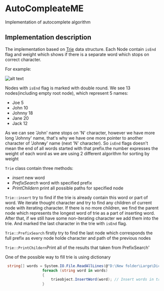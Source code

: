 # AutoCompleateME
Implementation of autocomplete algorithm



## Implementation description
The implementation based on [Trie](https://en.wikipedia.org/wiki/Trie) data structure. 
Each Node contain `isEnd` flag and weight which shows if there is a separate word which stops on correct character.

For example: 

![alt text](https://github.com/mohammedgmgn/AutoCompleateME/blob/master/img/trie.png "Trie example")

Nodes with `isEnd` flag is marked with double round. We see 13 nodes(including empty root node), which represent 5 names:
 - Joe 5
 - John 10
 - Johnny 18
 - Jane 20 
 - Jack 12

As we can see 'John' name stops on 'N' character, however we have more long 'Johnny' name, that's why we have one more pointer to another character of 'John**n**y' name (next 'N' character). So `isEnd` flags doesn't mean the end of all words started with that prefix.the number expresses the weight of each word as we are using 2 different algorithm for sorting by weight

`Trie` class contain three methods:
 - *insert* new word
 - *PrefixSearch* word with specified prefix
 - *PrintChildern* print all possible paths for specified node

`Trie::insert` try to find if the trie is already contain this word or part of word. We iterate thought character and try to find any children of current node with iterating character. If there is no more children, we find the parent node which represents the longest word of trie as a part of inserting word. After that, if we still have some non-iterating character we add them into the trie. And marked the last character in the trie with `isEnd` flag.

`Trie::PrefixSearch` firstly try to find the last node which corresponds the full prefix as every node holde character and path of the previous nodes

`Trie::PrintChildern`Print all of the results that taken from PrefixSearch'

One of the possible way to fill trie is using dictionary
```c#
 string[] words = System.IO.File.ReadAllLines(@"D:\New folder\Large\Dictionary (Large).txt"); // Read all words from dictionary
                 foreach (string word in words)
                 {
                     trieobject.InsertWord(word); // Insert words in trie
                 }
```


